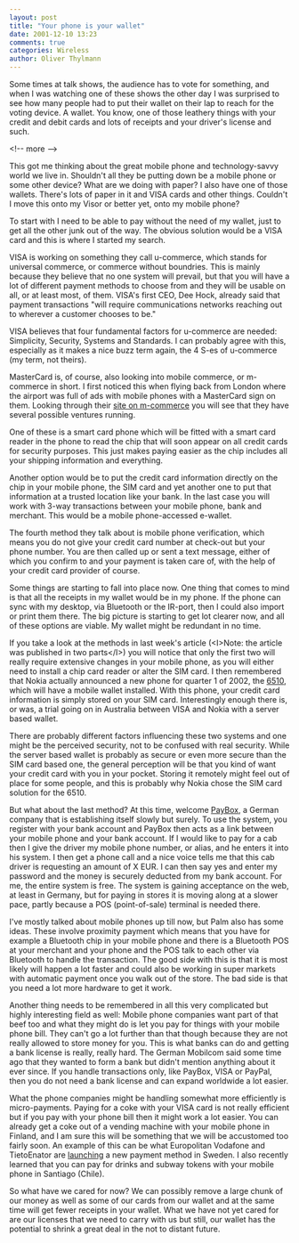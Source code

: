 ```yaml
---
layout: post
title: "Your phone is your wallet"
date: 2001-12-10 13:23
comments: true
categories: Wireless
author: Oliver Thylmann
---
```



Some times at talk shows, the audience has to vote for something, and when I was watching one of these shows the other day I was surprised to see how many people had to put their wallet on their lap to reach for the voting device. A wallet. You know, one of those leathery things with your credit and debit cards and lots of receipts and your driver's license and such.


&lt;!-- more --&gt;


This got me thinking about the great mobile phone and technology-savvy world we live in. Shouldn't all they be putting down be a mobile phone or some other device? What are we doing with paper? I also have one of those wallets. There's lots of paper in it and VISA cards and other things. Couldn't I move this onto my Visor or better yet, onto my mobile phone?

To start with I need to be able to pay without the need of my wallet, just to get all the other junk out of the way. The obvious solution would be a VISA card and this is where I started my search.

VISA is working on something they call u-commerce, which stands for universal commerce, or commerce without boundries. This is mainly because they believe that no one system will prevail, but that you will have a lot of different payment methods to choose from and they will be usable on all, or at least most, of them. VISA's first CEO, Dee Hock, already said that payment transactions &quot;will require communications networks reaching out to wherever a customer chooses to be.&quot;

VISA believes that four fundamental factors for u-commerce are needed: Simplicity, Security, Systems and Standards. I can probably agree with this, especially as it makes a nice buzz term again, the 4 S-es of u-commerce (my term, not theirs).

MasterCard is, of course, also looking into mobile commerce, or m-commerce in short. I first noticed this when flying back from London where the airport was full of ads with mobile phones with a MasterCard sign on them. Looking through their [site on m-commerce](http://www.mastercardintl.com/newtechnology/mcommerce) you will see that they have several possible ventures running.

One of these is a smart card phone which will be fitted with a smart card reader in the phone to read the chip that will soon appear on all credit cards for security purposes. This just makes paying easier as the chip includes all your shipping information and everything.

Another option would be to put the credit card information directly on the chip in your mobile phone, the SIM card and yet another one to put that information at a trusted location like your bank. In the last case you will work with 3-way transactions between your mobile phone, bank and merchant. This would be a mobile phone-accessed e-wallet.

The fourth method they talk about is mobile phone verification, which means you do not give your credit card number at check-out but your phone number. You are then called up or sent a text message, either of which you confirm to and your payment is taken care of, with the help of your credit card provider of course.

Some things are starting to fall into place now. One thing that comes to mind is that all the receipts in my wallet would be in my phone. If the phone can sync with my desktop, via Bluetooth or the IR-port, then I could also import or print them there. The big picture is starting to get lot clearer now, and all of these options are viable. My wallet might be redundant in no time.

If you take a look at the methods in last week's article (&lt;I&gt;Note: the article was published in two parts&lt;/I&gt;)  you will notice that only the first two will really require extensive changes in your mobile phone, as you will either need to install a chip card reader or alter the SIM card. I then remembered that Nokia actually announced a new phone for quarter 1 of 2002, the [6510](http://www.nokia.com/phones/6510/main_feat.html), which will have a mobile wallet installed. With this phone, your credit card information is simply stored on your SIM card. Interestingly enough there is, or was, a trial going on in Australia between VISA and Nokia with a server based wallet.

There are probably different factors influencing these two systems and one might be the perceived security, not to be confused with real security. While the server based wallet is probably as secure or even more secure than the SIM card based one, the general perception will be that you kind of want your credit card with you in your pocket. Storing it remotely might feel out of place for some people, and this is probably why Nokia chose the SIM card solution for the 6510.

But what about the last method? At this time, welcome [PayBox](http://www.paybox.net/), a German company that is establishing itself slowly but surely. To use the system, you register with your bank account and PayBox then acts as a link between your mobile phone and your bank account. If I would like to pay for a cab then I give the driver my mobile phone number, or alias, and he enters it into his system. I then get a phone call and a nice voice tells me that this cab driver is requesting an amount of X EUR. I can then say yes and enter my password and the money is securely deducted from my bank account. For me, the entire system is free. The system is gaining acceptance on the web, at least in Germany, but for paying in stores it is moving along at a slower pace, partly because a POS (point-of-sale) terminal is needed there.

I've mostly talked about mobile phones up till now, but Palm also has some ideas. These involve proximity payment which means that you have for example a Bluetooth chip in your mobile phone and there is a Bluetooth POS at your merchant and your phone and the POS talk to each other via Bluetooth to handle the transaction. The good side with this is that it is most likely will happen a lot faster and could also be working in super markets with automatic payment once you walk out of the store. The bad side is that you need a lot more hardware to get it work.

Another thing needs to be remembered in all this very complicated but highly interesting field as well: Mobile phone companies want part of that beef too and what they might do is let you pay for things with your mobile phone bill. They can't go a lot further than that though because they are not really allowed to store money for you. This is what banks can do and getting a bank license is really, really hard. The German Mobilcom said some time ago that they wanted to form a bank but didn't mention anything about it ever since. If you handle transactions only, like PayBox, VISA or PayPal, then you do not need a bank license and can expand worldwide a lot easier.

What the phone companies might be handling somewhat more efficiently is micro-payments. Paying for a coke with your VISA card is not really efficient but if you pay with your phone bill then it might work a lot easier. You can already get a coke out of a vending machine with your mobile phone in Finland, and I am sure this will be something that we will be accustomed too fairly soon. An example of this can be what Europolitan Vodafone and TietoEnator are [launching](http://www.infosync.no/show.php?id=1159) a new payment method in Sweden. I also recently learned that you can pay for drinks and subway tokens with your mobile phone in Santiago (Chile).

So what have we cared for now? We can possibly remove a large chunk of our money as well as some of our cards from our wallet and at the same time will get fewer receipts in your wallet. What we have not yet cared for are our licenses that we need to carry with us but still, our wallet has the potential to shrink a great deal in the not to distant future.


